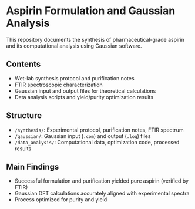 # Aspirin Formulation and Gaussian Analysis

This repository documents the synthesis of pharmaceutical-grade aspirin and its computational analysis using Gaussian software.

## Contents

- Wet-lab synthesis protocol and purification notes
- FTIR spectroscopic characterization
- Gaussian input and output files for theoretical calculations
- Data analysis scripts and yield/purity optimization results

## Structure

- `/synthesis/`: Experimental protocol, purification notes, FTIR spectrum
- `/gaussian/`: Gaussian input (`.com`) and output (`.log`) files
- `/data_analysis/`: Computational data, optimization code, processed results

## Main Findings

- Successful formulation and purification yielded pure aspirin (verified by FTIR)
- Gaussian DFT calculations accurately aligned with experimental spectra
- Process optimized for purity and yield
